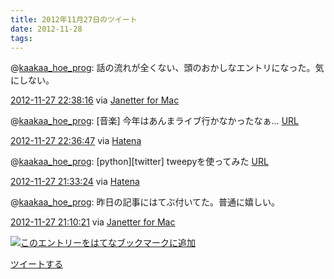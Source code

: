 ```yaml
---
title: 2012年11月27日のツイート
date: 2012-11-28
tags: 
---
```

@[kaakaa\_hoe\_prog](http://twitter.com/kaakaa_hoe_prog):
話の流れが全くない、頭のおかしなエントリになった。気にしない。

[2012-11-27
22:38:16](http://twitter.com/kaakaa_hoe_prog/status/273420478532702208)
via [Janetter for Mac](http://janetter.net/)

@[kaakaa\_hoe\_prog](http://twitter.com/kaakaa_hoe_prog): [音楽]
今年はあんまライブ行かなかったなぁ… [URL](http://t.co/AmU2GS53)

[2012-11-27
22:36:47](http://twitter.com/kaakaa_hoe_prog/status/273420102576263168)
via [Hatena](http://www.hatena.ne.jp/guide/twitter)

@[kaakaa\_hoe\_prog](http://twitter.com/kaakaa_hoe_prog):
[python][twitter] tweepyを使ってみた [URL](http://t.co/DtFImQWS)

[2012-11-27
21:33:24](http://twitter.com/kaakaa_hoe_prog/status/273404153756254208)
via [Hatena](http://www.hatena.ne.jp/guide/twitter)

@[kaakaa\_hoe\_prog](http://twitter.com/kaakaa_hoe_prog):
昨日の記事にはてぶ付いてた。普通に嬉しい。

[2012-11-27
21:10:21](http://twitter.com/kaakaa_hoe_prog/status/273398351255441408)
via [Janetter for Mac](http://janetter.net/)

[![このエントリーをはてなブックマークに追加](http://b.st-hatena.com/images/entry-button/button-only.gif)](http://b.hatena.ne.jp/entry/http://d.hatena.ne.jp "このエントリーをはてなブックマークに追加")

[ツイートする](http://twitter.com/share)
